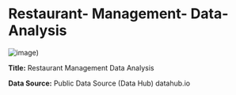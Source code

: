 # Restaurant- Management- Data- Analysis
![image](https://github.com/user-attachments/assets/4610e6e3-370c-4a33-83fb-198f6e6509ad))

**Title:** Restaurant Management Data Analysis

**Data Source:** Public Data Source (Data Hub) datahub.io
